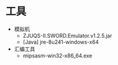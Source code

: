 # 工具  
* 模拟机  
  * ZJUQS-II.SWORD.Emulator.v1.2.5.jar  
  * [Java] jre-8u241-windows-x64  
* 汇编工具  
  * mipsasm-win32-x86_64.exe  
